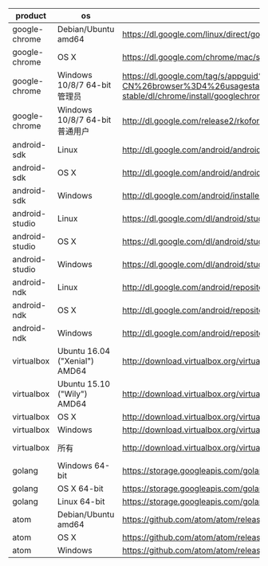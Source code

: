 product | os | uri | filename
--------|----|-----|---------
google-chrome | Debian/Ubuntu amd64 | https://dl.google.com/linux/direct/google-chrome-stable_current_amd64.deb | chrome/linux/51.0.2704.84_google-chrome-stable_current_amd64.deb
google-chrome | OS X | https://dl.google.com/chrome/mac/stable/GGRO/googlechrome.dmg | chrome/mac/51.0.2704.84_googlechrome.dmg
google-chrome | Windows 10/8/7 64-bit管理员 | https://dl.google.com/tag/s/appguid%3D%7B8A69D345-D564-463C-AFF1-A69D9E530F96%7D%26iid%3D%7BBF9FDEDC-1F3F-E462-F6B4-782CEEC72491%7D%26lang%3Dzh-CN%26browser%3D4%26usagestats%3D1%26appname%3DGoogle%2520Chrome%26needsadmin%3Dprefers%26ap%3Dx64-stable/dl/chrome/install/googlechromestandaloneenterprise64.msi | chrome/win/51.0.2704.84_googlechromestandaloneenterprise64.msi
google-chrome | Windows 10/8/7 64-bit普通用户 | http://dl.google.com/release2/rkoforcsrkbke4r1b5s6gdj2a2aonn3m3l2d2l1j4pwgv2lcpjro3vz0ymb6snqur8lfocj6f8erh4ad91qndxeegy5chbkt167/51.0.2704.84_chrome_installer_win64.exe | chrome/win/51.0.2704.84_chrome_installer_win64.exe
android-sdk | Linux | http://dl.google.com/android/android-sdk_r24.4.1-linux.tgz |
android-sdk | OS X | http://dl.google.com/android/android-sdk_r24.4.1-macosx.zip |
android-sdk | Windows | http://dl.google.com/android/installer_r24.4.1-windows.exe | /dev/null
android-studio | Linux | https://dl.google.com/dl/android/studio/ide-zips/2.1.1.0/android-studio-ide-143.2821654-linux.zip |
android-studio | OS X | https://dl.google.com/dl/android/studio/install/2.1.1.0/android-studio-ide-143.2821654-mac.dmg |
android-studio | Windows | https://dl.google.com/dl/android/studio/install/2.1.1.0/android-studio-ide-143.2821654-windows.exe | /dev/null
android-ndk | Linux | http://dl.google.com/android/repository/android-ndk-r11c-linux-x86_64.zip |
android-ndk | OS X | http://dl.google.com/android/repository/android-ndk-r11c-darwin-x86_64.zip |
android-ndk | Windows | http://dl.google.com/android/repository/android-ndk-r11c-windows-x86_64.zip |
virtualbox | Ubuntu 16.04 ("Xenial") AMD64 | http://download.virtualbox.org/virtualbox/5.0.20/virtualbox-5.0_5.0.20-106931~Ubuntu~xenial_amd64.deb | virtualbox/5.0.20/virtualbox-5.0.20-106931-Ubuntu-16.10-xenial-amd64.deb
virtualbox | Ubuntu 15.10 ("Wily") AMD64 | http://download.virtualbox.org/virtualbox/5.0.20/virtualbox-5.0_5.0.20-106931~Ubuntu~wily_amd64.deb | virtualbox/5.0.20/virtualbox-5.0.20-106931-Ubuntu-15.10-wily-amd64.deb
virtualbox | OS X | http://download.virtualbox.org/virtualbox/5.0.20/VirtualBox-5.0.20-106931-OSX.dmg | virtualbox/5.0.20/VirtualBox-5.0.20-106931-OSX.dmg
virtualbox | Windows | http://download.virtualbox.org/virtualbox/5.0.20/VirtualBox-5.0.20-106931-Win.exe | virtualbox/5.0.20/VirtualBox-5.0.20-106931-Win.exe
virtualbox | 所有 | http://download.virtualbox.org/virtualbox/5.0.20/Oracle_VM_VirtualBox_Extension_Pack-5.0.20-106931.vbox-extpack | virtualbox/5.0.20/Oracle_VM_VirtualBox_Extension_Pack-5.0.20-106931.vbox-extpack
golang | Windows 64-bit | https://storage.googleapis.com/golang/go1.6.2.windows-amd64.msi |
golang | OS X 64-bit | https://storage.googleapis.com/golang/go1.6.2.darwin-amd64.pkg |
golang | Linux 64-bit | https://storage.googleapis.com/golang/go1.6.2.linux-amd64.tar.gz |
atom | Debian/Ubuntu amd64 | https://github.com/atom/atom/releases/download/v1.8.0/atom-amd64.deb | atom/atom-amd64-1.8.0.deb
atom | OS X | https://github.com/atom/atom/releases/download/v1.8.0/atom-mac.zip | atom/atom-mac-1.8.0.zip
atom | Windows | https://github.com/atom/atom/releases/download/v1.8.0/AtomSetup.exe | atom/atom-windows-1.8.0.exe
